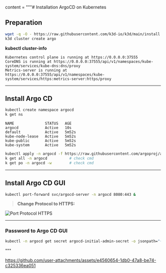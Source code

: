 content = """# Installation ArgoCD on Kubernetes

## Preparation

```bash
wget -q -O - https://raw.githubusercontent.com/k3d-io/k3d/main/install.sh | bash
k3d cluster create argo
```

**kubectl cluster-info**

```text
Kubernetes control plane is running at https://0.0.0.0:37555
CoreDNS is running at https://0.0.0.0:37555/api/v1/namespaces/kube-system/services/kube-dns:dns/proxy
Metrics-server is running at https://0.0.0.0:37555/api/v1/namespaces/kube-system/services/https:metrics-server:https/proxy
```

---

## Install Argo CD

```bash
kubectl create namespace argocd
k get ns
```

```text
NAME              STATUS   AGE
argocd            Active   10s
default           Active   5m52s
kube-node-lease   Active   5m52s
kube-public       Active   5m52s
kube-system       Active   5m52s
```

```bash
kubectl apply -n argocd -f https://raw.githubusercontent.com/argoproj/argo-cd/stable/manifests/install.yaml
k get all -n argocd          # check cmd
k get po -n argocd -w        # check cmd
```

---

## Install Argo CD GUI

```bash
kubectl port-forward svc/argocd-server -n argocd 8080:443 &
```

> **Change Protocol to HTTPS:**

![Port Protocol HTTPS](https://github.com/user-attachments/assets/f8f7a2c0-a1e7-423d-9021-a382062b2691)

---

### Password to Argo CD GUI

```bash
kubectl -n argocd get secret argocd-initial-admin-secret -o jsonpath="{.data.password}" | base64 -d; echo
```
"""


https://github.com/user-attachments/assets/e4560654-1db0-47a8-be74-c325336ea051

